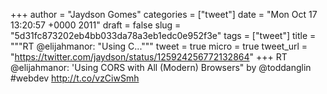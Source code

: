 
+++
author = "Jaydson Gomes"
categories = ["tweet"]
date = "Mon Oct 17 13:20:57 +0000 2011"
draft = false
slug = "5d31fc873202eb4bb033da78a3eb1edc0e952f3e"
tags = ["tweet"]
title = """RT @elijahmanor: "Using C..."""
tweet = true
micro = true
tweet_url = "https://twitter.com/jaydson/status/125924256772132864"
+++
RT @elijahmanor: 'Using CORS with All (Modern) Browsers" by @toddanglin #webdev http://t.co/vzCiwSmh
